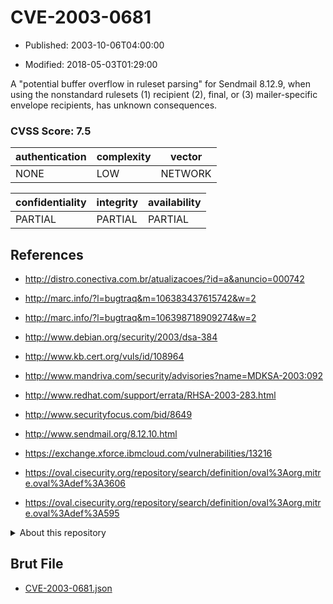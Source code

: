 # CVE-2003-0681

- Published: 2003-10-06T04:00:00

- Modified: 2018-05-03T01:29:00

A "potential buffer overflow in ruleset parsing" for Sendmail 8.12.9, when using the nonstandard rulesets (1) recipient (2), final, or (3) mailer-specific envelope recipients, has unknown consequences.

### CVSS Score: **7.5**

| authentication | complexity | vector |
| --- | --- | --- |
| NONE | LOW | NETWORK |

| confidentiality | integrity | availability |
| --- | --- | --- |
| PARTIAL | PARTIAL | PARTIAL |

## References

* http://distro.conectiva.com.br/atualizacoes/?id=a&anuncio=000742

* http://marc.info/?l=bugtraq&m=106383437615742&w=2

* http://marc.info/?l=bugtraq&m=106398718909274&w=2

* http://www.debian.org/security/2003/dsa-384

* http://www.kb.cert.org/vuls/id/108964

* http://www.mandriva.com/security/advisories?name=MDKSA-2003:092

* http://www.redhat.com/support/errata/RHSA-2003-283.html

* http://www.securityfocus.com/bid/8649

* http://www.sendmail.org/8.12.10.html

* https://exchange.xforce.ibmcloud.com/vulnerabilities/13216

* https://oval.cisecurity.org/repository/search/definition/oval%3Aorg.mitre.oval%3Adef%3A3606

* https://oval.cisecurity.org/repository/search/definition/oval%3Aorg.mitre.oval%3Adef%3A595

<details>
<summary>About this repository</summary> 

  This repository is part of the project [Live Hack CVE](https://github.com/Live-Hack-CVE). Main website can be found [www.live-hack.org](https://www.live-hack.org) 
  
  Made by [Sn0wAlice](https://github.com/Sn0wAlice) for the people that care about security and need to have a feed of the latest CVEs. Hope you enjoy it, don't forget to star the repo and follow me on [Twitter](https://twitter.com/Sn0wAlice) and [Github](https://github.com/Sn0wAlice). And that is my [personnal website](https://www.alice-snow.me/)

  - [Home Page](https://github.com/Live-Hack-CVE)
  - [Framework](https://github.com/Live-Hack-CVE/cve-framework)
  - [CVE database](https://github.com/Live-Hack-CVE/full_database)
  - [Changelog](https://github.com/Live-Hack-CVE/Changelog)
</details>

## Brut File

* [CVE-2003-0681.json](https://raw.githubusercontent.com/Live-Hack-CVE/full_database/main/cves/2003/CVE-2003-0681.json)

